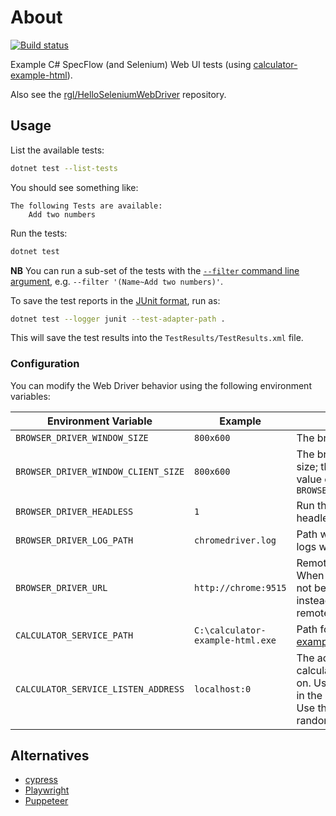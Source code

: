 ﻿# About

[![Build status](https://github.com/rgl/HelloSpecFlowSeleniumWebDriver/workflows/Build/badge.svg)](https://github.com/rgl/HelloSpecFlowSeleniumWebDriver/actions?query=workflow%3ABuild)

Example C# SpecFlow (and Selenium) Web UI tests (using [calculator-example-html](https://github.com/rgl/calculator-example-html)).

Also see the [rgl/HelloSeleniumWebDriver](https://github.com/rgl/HelloSeleniumWebDriver) repository.

## Usage

List the available tests:

```bash
dotnet test --list-tests
```

You should see something like:

```plain
The following Tests are available:
    Add two numbers
```

Run the tests:

```bash
dotnet test
```

**NB** You can run a sub-set of the tests with the [`--filter` command line argument](https://docs.microsoft.com/en-us/dotnet/core/tools/dotnet-test#filter-option-details),
e.g. `--filter '(Name~Add two numbers)'`.

To save the test reports in the [JUnit format](https://github.com/spekt/junit.testlogger#usage), run as:

```bash
dotnet test --logger junit --test-adapter-path .
```

This will save the test results into the `TestResults/TestResults.xml` file.

### Configuration

You can modify the Web Driver behavior using the following environment variables:

| Environment Variable | Example | Description |
|----------------------|---------|-------------|
| `BROWSER_DRIVER_WINDOW_SIZE` | `800x600` | The browser window size |
| `BROWSER_DRIVER_WINDOW_CLIENT_SIZE` | `800x600` | The browser client area size; this overrides the value of `BROWSER_DRIVER_WINDOW_SIZE` |
| `BROWSER_DRIVER_HEADLESS` | `1` | Run the browser in headless mode |
| `BROWSER_DRIVER_LOG_PATH` | `chromedriver.log` | Path where the web driver logs will be saved |
| `BROWSER_DRIVER_URL` | `http://chrome:9515` | Remote chromedriver url. When set, chromedriver will not be started locally, instead, it will be used remotely. |
| `CALCULATOR_SERVICE_PATH` | `C:\calculator-example-html.exe` | Path for the [calculator-example-html](https://github.com/rgl/calculator-example-html) binary |
| `CALCULATOR_SERVICE_LISTEN_ADDRESS` | `localhost:0` | The address where the calculator service will listen on. Use the `*` host to listen in the hostname IP address. Use the `0` port to choose a random listening port. |

## Alternatives

* [cypress](https://www.cypress.io/)
* [Playwright](https://playwright.dev/)
* [Puppeteer](https://pptr.dev/)
